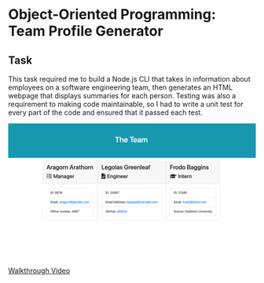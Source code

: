 # Object-Oriented Programming: Team Profile Generator

## Task

This task required me to build a Node.js CLI that takes in information about employees on a software engineering team, then generates an HTML webpage that displays summaries for each person. Testing was also a requirement to making code maintainable, so I had to write a unit test for every part of the code and ensured that it passed each test.

![Screenshot](https://github.com/helloam/teamprofile-generator/blob/main/assets/htmlpagescreenshot.png)

[Walkthrough Video](https://recordit.co/rZqPfLOgZy)


